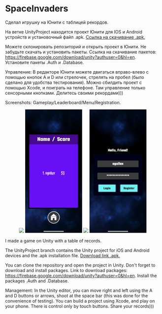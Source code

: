 # SpaceInvaders
Сделал игрушку на Юнити с таблицей рекордов.

На ветке UnityProject находится проект Юнити для IOS и Android устройств и установочный файл .apk. [Ссылка на скачивание .apk.](https://github.com/agallex/SpaceInvaders/blob/UnityProject/SpaceInvaders.apk)

Можете склонировать репозиторий и открыть проект в Юнити. Не забудьте скачать и установить пакеты. Ссылка на скачивание пакетов: https://firebase.google.com/download/unity?authuser=0&hl=en. Установите пакеты .Auth и .Database.

Управление:
В редакторе Юнити можете двигаться вправо-влево с помощью кнопок A и D или стрелочек, стрелять на пробел (было сделано для удобства тестирования).
Можно сбилдить проект с помощью Xcode, и поиграть на телефоне. Там управление только сенсорными кнопками.
Делитесь своими рекордами)))

Screenshots: Gameplay/Leaderboard/Menu/Registration.

<div align="center">
<img src="PhotosFromTheGame/gameplay.PNG" height="400">
<img src="PhotosFromTheGame/leaderboard.PNG" height="400">
<img src="PhotosFromTheGame/menu.PNG" height="400">
<img src="PhotosFromTheGame/registration.PNG" height="400">
</div>

I made a game on Unity with a table of records.

The UnityProject branch contains the Unity project for iOS and Android devices and the .apk installation file. [Download link .apk.](https://github.com/agalex/SpaceInvaders/blob/UnityProject/SpaceInvaders.apk)

You can clone the repository and open the project in Unity. Don't forget to download and install packages. Link to download packages: https://firebase.google.com/download/unity?authuser=0&hl=en. Install the packages .Auth and .Database.

Management:
In the Unity editor, you can move right and left using the A and D buttons or arrows, shoot at the space bar (this was done for the convenience of testing).
You can build a project using Xcode, and play on your phone. There is control only by touch buttons.
Share your records)))
